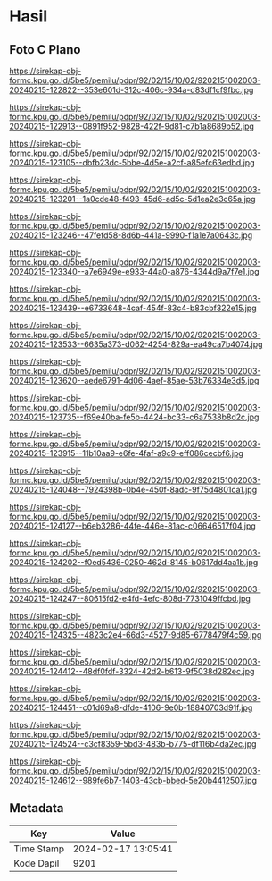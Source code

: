 # Hasil

## Foto C Plano

https://sirekap-obj-formc.kpu.go.id/5be5/pemilu/pdpr/92/02/15/10/02/9202151002003-20240215-122822--353e601d-312c-406c-934a-d83df1cf9fbc.jpg

https://sirekap-obj-formc.kpu.go.id/5be5/pemilu/pdpr/92/02/15/10/02/9202151002003-20240215-122913--0891f952-9828-422f-9d81-c7b1a8689b52.jpg

https://sirekap-obj-formc.kpu.go.id/5be5/pemilu/pdpr/92/02/15/10/02/9202151002003-20240215-123105--dbfb23dc-5bbe-4d5e-a2cf-a85efc63edbd.jpg

https://sirekap-obj-formc.kpu.go.id/5be5/pemilu/pdpr/92/02/15/10/02/9202151002003-20240215-123201--1a0cde48-f493-45d6-ad5c-5d1ea2e3c65a.jpg

https://sirekap-obj-formc.kpu.go.id/5be5/pemilu/pdpr/92/02/15/10/02/9202151002003-20240215-123246--47fefd58-8d6b-441a-9990-f1a1e7a0643c.jpg

https://sirekap-obj-formc.kpu.go.id/5be5/pemilu/pdpr/92/02/15/10/02/9202151002003-20240215-123340--a7e6949e-e933-44a0-a876-4344d9a7f7e1.jpg

https://sirekap-obj-formc.kpu.go.id/5be5/pemilu/pdpr/92/02/15/10/02/9202151002003-20240215-123439--e6733648-4caf-454f-83c4-b83cbf322e15.jpg

https://sirekap-obj-formc.kpu.go.id/5be5/pemilu/pdpr/92/02/15/10/02/9202151002003-20240215-123533--6635a373-d062-4254-829a-ea49ca7b4074.jpg

https://sirekap-obj-formc.kpu.go.id/5be5/pemilu/pdpr/92/02/15/10/02/9202151002003-20240215-123620--aede6791-4d06-4aef-85ae-53b76334e3d5.jpg

https://sirekap-obj-formc.kpu.go.id/5be5/pemilu/pdpr/92/02/15/10/02/9202151002003-20240215-123735--f69e40ba-fe5b-4424-bc33-c6a7538b8d2c.jpg

https://sirekap-obj-formc.kpu.go.id/5be5/pemilu/pdpr/92/02/15/10/02/9202151002003-20240215-123915--11b10aa9-e6fe-4faf-a9c9-eff086cecbf6.jpg

https://sirekap-obj-formc.kpu.go.id/5be5/pemilu/pdpr/92/02/15/10/02/9202151002003-20240215-124048--7924398b-0b4e-450f-8adc-9f75d4801ca1.jpg

https://sirekap-obj-formc.kpu.go.id/5be5/pemilu/pdpr/92/02/15/10/02/9202151002003-20240215-124127--b6eb3286-44fe-446e-81ac-c06646517f04.jpg

https://sirekap-obj-formc.kpu.go.id/5be5/pemilu/pdpr/92/02/15/10/02/9202151002003-20240215-124202--f0ed5436-0250-462d-8145-b0617dd4aa1b.jpg

https://sirekap-obj-formc.kpu.go.id/5be5/pemilu/pdpr/92/02/15/10/02/9202151002003-20240215-124247--80615fd2-e4fd-4efc-808d-7731049ffcbd.jpg

https://sirekap-obj-formc.kpu.go.id/5be5/pemilu/pdpr/92/02/15/10/02/9202151002003-20240215-124325--4823c2e4-66d3-4527-9d85-6778479f4c59.jpg

https://sirekap-obj-formc.kpu.go.id/5be5/pemilu/pdpr/92/02/15/10/02/9202151002003-20240215-124412--48df0fdf-3324-42d2-b613-9f5038d282ec.jpg

https://sirekap-obj-formc.kpu.go.id/5be5/pemilu/pdpr/92/02/15/10/02/9202151002003-20240215-124451--c01d69a8-dfde-4106-9e0b-18840703d91f.jpg

https://sirekap-obj-formc.kpu.go.id/5be5/pemilu/pdpr/92/02/15/10/02/9202151002003-20240215-124524--c3cf8359-5bd3-483b-b775-df116b4da2ec.jpg

https://sirekap-obj-formc.kpu.go.id/5be5/pemilu/pdpr/92/02/15/10/02/9202151002003-20240215-124612--989fe6b7-1403-43cb-bbed-5e20b4412507.jpg


## Metadata

| Key        | Value               |
| ---------- | ------------------- |
| Time Stamp | 2024-02-17 13:05:41 |
| Kode Dapil | 9201                |



